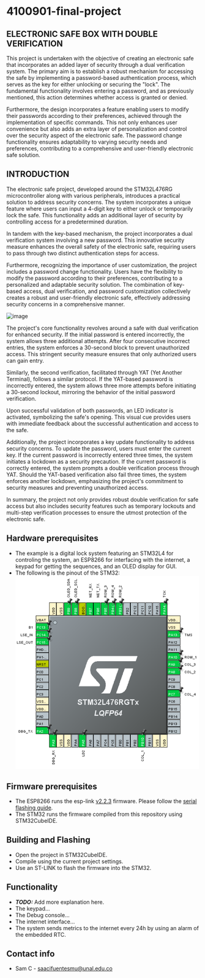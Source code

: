 # 4100901-final-project 

## ELECTRONIC SAFE BOX WITH DOUBLE VERIFICATION

This project is undertaken with the objective of creating an electronic safe that incorporates an added layer of security through a dual verification system. The primary aim is to establish a robust mechanism for accessing the safe by implementing a password-based authentication process, which serves as the key for either unlocking or securing the "lock". The fundamental functionality involves entering a password, and as previously mentioned, this action determines whether access is granted or denied.

Furthermore, the design incorporates a feature enabling users to modify their passwords according to their preferences, achieved through the implementation of specific commands. This not only enhances user convenience but also adds an extra layer of personalization and control over the security aspect of the electronic safe. The password change functionality ensures adaptability to varying security needs and preferences, contributing to a comprehensive and user-friendly electronic safe solution.

## INTRODUCTION
The electronic safe project, developed around the STM32L476RG microcontroller along with various peripherals, introduces a practical solution to address security concerns. The system incorporates a unique feature where users can input a 4-digit key to either unlock or temporarily lock the safe. This functionality adds an additional layer of security by controlling access for a predetermined duration.

In tandem with the key-based mechanism, the project incorporates a dual verification system involving a new password. This innovative security measure enhances the overall safety of the electronic safe, requiring users to pass through two distinct authentication steps for access.

Furthermore, recognizing the importance of user customization, the project includes a password change functionality. Users have the flexibility to modify the password according to their preferences, contributing to a personalized and adaptable security solution. The combination of key-based access, dual verification, and password customization collectively creates a robust and user-friendly electronic safe, effectively addressing security concerns in a comprehensive manner.

![image](https://github.com/Nicolasbern/4100901-final-project_W/assets/115322460/7969ca05-0fd3-44ec-bf94-31532230c72b)

The project's core functionality revolves around a safe with dual verification for enhanced security. If the initial password is entered incorrectly, the system allows three additional attempts. After four consecutive incorrect entries, the system enforces a 30-second block to prevent unauthorized access. This stringent security measure ensures that only authorized users can gain entry.

Similarly, the second verification, facilitated through YAT (Yet Another Terminal), follows a similar protocol. If the YAT-based password is incorrectly entered, the system allows three more attempts before initiating a 30-second lockout, mirroring the behavior of the initial password verification.

Upon successful validation of both passwords, an LED indicator is activated, symbolizing the safe's opening. This visual cue provides users with immediate feedback about the successful authentication and access to the safe.

Additionally, the project incorporates a key update functionality to address security concerns. To update the password, users must enter the current key. If the current password is incorrectly entered three times, the system initiates a lockdown as a security precaution. If the current password is correctly entered, the system prompts a double verification process through YAT. Should the YAT-based verification also fail three times, the system enforces another lockdown, emphasizing the project's commitment to security measures and preventing unauthorized access.

In summary, the project not only provides robust double verification for safe access but also includes security features such as temporary lockouts and multi-step verification processes to ensure the utmost protection of the electronic safe.

## Hardware prerequisites
* The example is a digital lock system featuring an STM32L4 for controling the system, an ESP8266 for interfacing with the internet, a keypad for getting the sequences, and an OLED display for GUI.
* The following is the pinout of the STM32:
![pinout](Doc/pinout.png)

## Firmware prerequisites
* The ESP8266 runs the esp-link [v2.2.3](https://github.com/jeelabs/esp-link/releases/tag/v2.2.3) firmware. Please follow the [serial flashing guide](https://github.com/jeelabs/esp-link/blob/master/FLASHING.md#initial-serial-flashing).
* The STM32 runs the firmware compiled from this repository using STM32CubeIDE.

## Building and Flashing
* Open the project in STM32CubeIDE.
* Compile using the current project settings.
* Use an ST-LINK to flash the firmware into the STM32.

## Functionality
* ***TODO:*** Add more explanation here.
* The keypad...
* The Debug console...
* The internet interface...
* The system sends metrics to the internet every 24h by using an alarm of the embedded RTC.

## Contact info
* Sam C - saacifuentesmu@unal.edu.co
